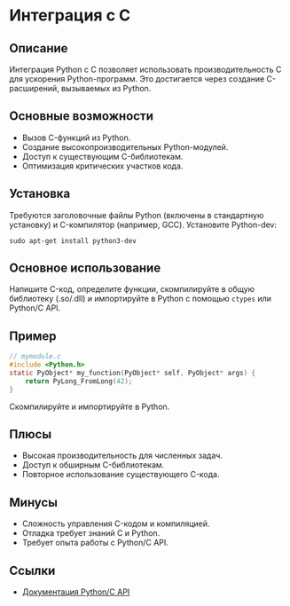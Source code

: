 # Интеграция с C

## Описание
Интеграция Python с C позволяет использовать производительность C для ускорения Python-программ. Это достигается через создание C-расширений, вызываемых из Python.

## Основные возможности
- Вызов C-функций из Python.
- Создание высокопроизводительных Python-модулей.
- Доступ к существующим C-библиотекам.
- Оптимизация критических участков кода.

## Установка
Требуются заголовочные файлы Python (включены в стандартную установку) и C-компилятор (например, GCC). Установите Python-dev:
```
sudo apt-get install python3-dev
```

## Основное использование
Напишите C-код, определите функции, скомпилируйте в общую библиотеку (.so/.dll) и импортируйте в Python с помощью `ctypes` или Python/C API.

## Пример
```c
// mymodule.c
#include <Python.h>
static PyObject* my_function(PyObject* self, PyObject* args) {
    return PyLong_FromLong(42);
}
```
Скомпилируйте и импортируйте в Python.

## Плюсы
- Высокая производительность для численных задач.
- Доступ к обширным C-библиотекам.
- Повторное использование существующего C-кода.

## Минусы
- Сложность управления C-кодом и компиляцией.
- Отладка требует знаний C и Python.
- Требует опыта работы с Python/C API.

## Ссылки
- [Документация Python/C API](https://docs.python.org/3/extending/extending.html)
